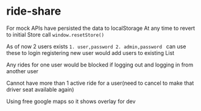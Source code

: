 # ride-share

For mock APIs have persisted the data to localStorage
At any time to revert to initial Store call `window.resetStore()`

As of now 2 users exists
`1. user,password
 2. admin,password
`
can use these to login
registering new user would add users to existing List

Any rides for one user would be blocked if logging out and logging in from another user

Cannot have more than 1 active ride for a user(need to cancel to make that driver seat available again)

Using free google maps so it shows overlay for dev
